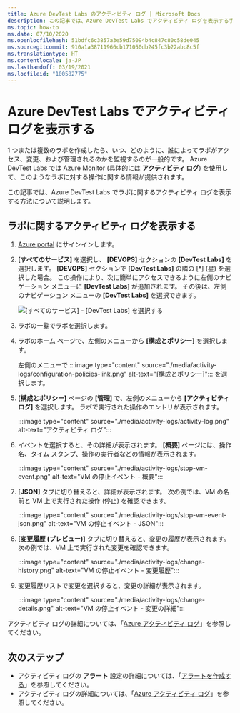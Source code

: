 ```yaml
---
title: Azure DevTest Labs のアクティビティ ログ | Microsoft Docs
description: この記事では、Azure DevTest Labs でアクティビティ ログを表示する手順について説明します。
ms.topic: how-to
ms.date: 07/10/2020
ms.openlocfilehash: 51bdfc6c3857a3e59d75094b4c847c80c58de045
ms.sourcegitcommit: 910a1a38711966cb171050db245fc3b22abc8c5f
ms.translationtype: HT
ms.contentlocale: ja-JP
ms.lasthandoff: 03/19/2021
ms.locfileid: "100582775"
---
```

# <a name="view-activity-logs-for-labs-in-azure-devtest-labs"></a>Azure DevTest Labs でアクティビティ ログを表示する 
1 つまたは複数のラボを作成したら、いつ、どのように、誰によってラボがアクセス、変更、および管理されるのかを監視するのが一般的です。 Azure DevTest Labs では Azure Monitor (具体的には **アクティビティ ログ**) を使用して、このようなラボに対する操作に関する情報が提供されます。 

この記事では、Azure DevTest Labs でラボに関するアクティビティ ログを表示する方法について説明します。

## <a name="view-activity-log-for-a-lab"></a>ラボに関するアクティビティ ログを表示する

1. [Azure portal](https://portal.azure.com) にサインインします。
1. **[すべてのサービス]** を選択し、 **[DEVOPS]** セクションの **[DevTest Labs]** を選択します。 **[DEVOPS]** セクションで **[DevTest Labs]** の隣の [*] (星) を選択した場合。 この操作により、次に簡単にアクセスできるように左側のナビゲーション メニューに **[DevTest Labs]** が追加されます。 その後は、左側のナビゲーション メニューの **[DevTest Labs]** を選択できます。

    ![[すべてのサービス] - [DevTest Labs] を選択する](./media/devtest-lab-create-lab/all-services-select.png)
1. ラボの一覧でラボを選択します。
1. ラボのホーム ページで、左側のメニューから **[構成とポリシー]** を選択します。 

    左側のメニューで :::image type="content" source="./media/activity-logs/configuration-policies-link.png" alt-text="[構成とポリシー]"::: を選択します。
1. **[構成とポリシー]** ページの **[管理]** で、左側のメニューから **[アクティビティ ログ]** を選択します。 ラボで実行された操作のエントリが表示されます。 

    :::image type="content" source="./media/activity-logs/activity-log.png" alt-text="アクティビティ ログ":::    
1. イベントを選択すると、その詳細が表示されます。 **[概要]** ページには、操作名、タイム スタンプ、操作の実行者などの情報が表示されます。 
    
    :::image type="content" source="./media/activity-logs/stop-vm-event.png" alt-text="VM の停止イベント - 概要":::        
1. **[JSON]** タブに切り替えると、詳細が表示されます。 次の例では、VM の名前と VM 上で実行された操作 (停止) を確認できます。

    :::image type="content" source="./media/activity-logs/stop-vm-event-json.png" alt-text="VM の停止イベント - JSON":::           
1. **[変更履歴 (プレビュー)]** タブに切り替えると、変更の履歴が表示されます。 次の例では、VM 上で実行された変更を確認できます。 

    :::image type="content" source="./media/activity-logs/change-history.png" alt-text="VM の停止イベント - 変更履歴":::             
1. 変更履歴リストで変更を選択すると、変更の詳細が表示されます。 

    :::image type="content" source="./media/activity-logs/change-details.png" alt-text="VM の停止イベント - 変更の詳細":::             

アクティビティ ログの詳細については、「[Azure アクティビティ ログ](../azure-monitor/essentials/activity-log.md)」を参照してください。

## <a name="next-steps"></a>次のステップ

- アクティビティ ログの **アラート** 設定の詳細については、「[アラートを作成する](create-alerts.md)」を参照してください。
- アクティビティ ログの詳細については、「[Azure アクティビティ ログ](../azure-monitor/essentials/activity-log.md)」を参照してください。

